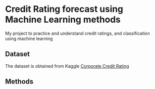 # Credit Rating forecast using Machine Learning methods

My project to practice and understand credit ratings, and classification using machine learning

## Dataset

The dataset is obtained from Kaggle [Corporate Credit Rating](https://www.kaggle.com/datasets/agewerc/corporate-credit-rating/data)

## Methods


